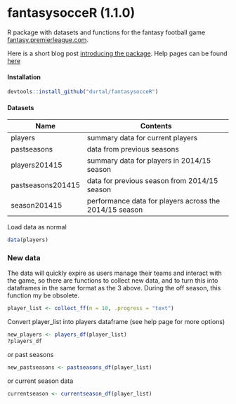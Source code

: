 fantasysocceR (1.1.0)
=============

R package with datasets and functions for the fantasy football game [fantasy.premierleague.com](http://fantasy.premierleague.com/).

Here is a short blog post [introducing the package](http://durtal.github.io/blog/r-package-fantasysocceR.html).  Help pages can be found [here](http://durtal.github.io/fantasysocceR/)

#### Installation

```R
devtools::install_github("durtal/fantasysocceR")
```

#### Datasets
Name | Contents
-----|--------
players| summary data for current players
pastseasons| data from previous seasons
players201415 | summary data for players in 2014/15 season
pastseasons201415 | data for previous season from 2014/15 season
season201415 | performance data for players across the 2014/15 season

Load data as normal
```R
data(players)
```

### New data

The data will quickly expire as users manage their teams and interact with the game, so there are functions to collect new data, and to turn this into dataframes in the same format as the 3 above.  During the off season, this function my be obsolete.

```R
player_list <- collect_ff(n = 10, .progress = "text")
```

Convert player_list into players dataframe (see help page for more options)
```R
new_players <- players_df(player_list)
?players_df
```
or past seasons
```R
new_pastseasons <- pastseasons_df(player_list)
```
or current season data
```R
currentseason <- currentseason_df(player_list)
```
